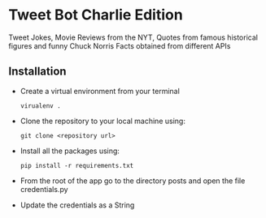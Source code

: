 # Tweet Bot Charlie Edition

Tweet Jokes, Movie Reviews from the NYT, Quotes from famous historical figures and funny Chuck Norris Facts obtained from different APIs


## Installation

* Create a virtual environment from your terminal
  ```
  virualenv .
  ```
* Clone the repository to your local machine using:
  ```
  git clone <repository url>
  ```
* Install all the packages using:
  ```
  pip install -r requirements.txt
  ```
* From the root of the app go to the directory posts and open the file credentials.py

* Update the credentials as a String
